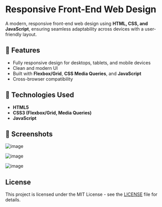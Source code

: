 # Responsive Front-End Web Design  

A modern, responsive front-end web design using **HTML, CSS, and JavaScript**, ensuring seamless adaptability across devices with a user-friendly layout.  

## 🚀 Features  
- Fully responsive design for desktops, tablets, and mobile devices  
- Clean and modern UI  
- Built with **Flexbox/Grid**, **CSS Media Queries**, and **JavaScript**  
- Cross-browser compatibility  

## 📂 Technologies Used  
- **HTML5**  
- **CSS3 (Flexbox/Grid, Media Queries)**  
- **JavaScript**  

## 📸 Screenshots  
  ![image](https://github.com/user-attachments/assets/a0b82a62-88bc-4b2a-99a2-7eeb075a5f51)
  
  ![image](https://github.com/user-attachments/assets/cc935085-cacb-41af-ab6a-526e252f1672)
  
  ![image](https://github.com/user-attachments/assets/d42d44a7-abbb-45e4-8a71-841d635ffe68)

## License  
This project is licensed under the MIT License - see the [LICENSE](LICENSE) file for details.






